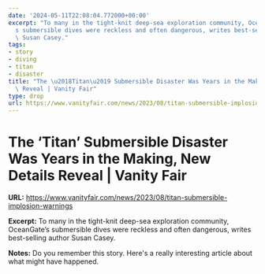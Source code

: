 ```yaml
---
date: '2024-05-11T22:08:04.772000+00:00'
excerpt: "To many in the tight-knit deep-sea exploration community, OceanGate\u2019\
  s submersible dives were reckless and often dangerous, writes best-selling author\
  \ Susan Casey."
tags:
- story
- diving
- titan
- disaster
title: "The \u2018Titan\u2019 Submersible Disaster Was Years in the Making, New Details\
  \ Reveal | Vanity Fair"
type: drop
url: https://www.vanityfair.com/news/2023/08/titan-submersible-implosion-warnings
---
```


# The ‘Titan’ Submersible Disaster Was Years in the Making, New Details Reveal | Vanity Fair

**URL:** https://www.vanityfair.com/news/2023/08/titan-submersible-implosion-warnings

**Excerpt:** To many in the tight-knit deep-sea exploration community, OceanGate’s submersible dives were reckless and often dangerous, writes best-selling author Susan Casey.

**Notes:**
Do you remember this story. Here's a really interesting article about what might have happened.

